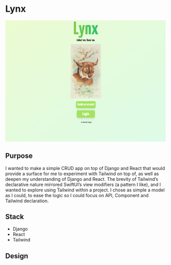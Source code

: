 # Lynx

![photo of the home screen](https://github.com/jpknwls/Lynx/blob/main/include/lynx-home.png?raw=true)


## Purpose

I wanted to make a simple CRUD app on top of Django and React that would provide a surface for me to experiment with Tailwind on top of, as well as deepen my understanding of Django and React. The brevity of Tailwind’s declarative nature mirrored SwiftUI’s view modifiers (a pattern I like), and I wanted to explore using Tailwind within a project. I chose as simple a model as I could, to ease the logic so I could focus on API, Component and Tailwind declaration. 

## Stack

- Django
- React
- Tailwind

## Design
